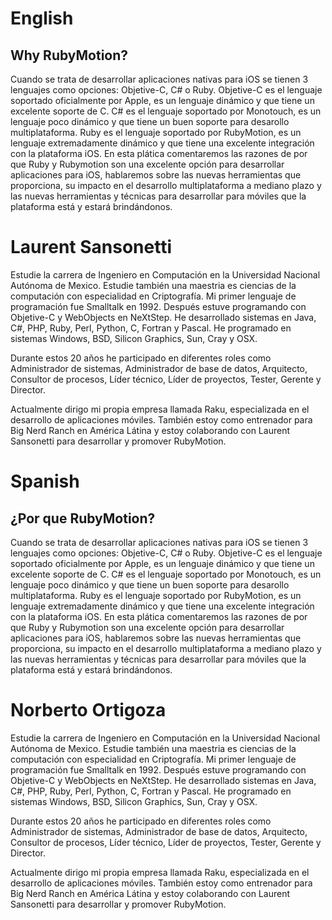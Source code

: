 # English

## Why RubyMotion?

Cuando se trata de desarrollar aplicaciones nativas para iOS se tienen 3 lenguajes como opciones: Objetive-C, C# o Ruby.
Objetive-C es el lenguaje soportado oficialmente por Apple, es un lenguaje dinámico y que tiene un excelente soporte de C.
C# es el lenguaje soportado por Monotouch, es un lenguaje poco dinámico y que tiene un buen soporte para desarollo multiplataforma.
Ruby es el lenguaje soportado por RubyMotion, es un lenguaje extremadamente dinámico y que tiene una excelente integración con la plataforma iOS.
En esta plática comentaremos las razones de por que Ruby y Rubymotion son una excelente opción para desarrollar aplicaciones para iOS,
hablaremos sobre las nuevas herramientas que proporciona, su impacto en el desarrollo multiplataforma a mediano plazo y 
las nuevas herramientas y técnicas para desarrollar para móviles que la plataforma está y estará brindándonos. 


# Laurent Sansonetti
Estudie la carrera de Ingeniero en Computación en la Universidad Nacional Autónoma de Mexico. Estudie también una maestria es ciencias
de la computación con especialidad en Criptografía. Mi primer lenguaje de programación fue Smalltalk en 1992. Después estuve programando 
con Objetive-C y WebObjects en NeXtStep. He desarrollado sistemas en Java, C#, PHP, Ruby, Perl, Python, C, Fortran y Pascal. He programado 
en sistemas Windows, BSD, Silicon Graphics, Sun, Cray y OSX.

Durante estos 20 años he participado en diferentes roles como Administrador de sistemas, Administrador de base de datos, Arquitecto, 
Consultor de procesos, Líder técnico, Líder de proyectos, Tester, Gerente y Director.

Actualmente dirigo mi propia empresa llamada Raku, especializada en el desarrollo de aplicaciones móviles. También estoy como entrenador
para Big Nerd Ranch en América Látina y estoy colaborando con Laurent Sansonetti para desarrollar y promover RubyMotion.  


# Spanish

## ¿Por que RubyMotion?

Cuando se trata de desarrollar aplicaciones nativas para iOS se tienen 3 lenguajes como opciones: Objetive-C, C# o Ruby.
Objetive-C es el lenguaje soportado oficialmente por Apple, es un lenguaje dinámico y que tiene un excelente soporte de C.
C# es el lenguaje soportado por Monotouch, es un lenguaje poco dinámico y que tiene un buen soporte para desarollo multiplataforma.
Ruby es el lenguaje soportado por RubyMotion, es un lenguaje extremadamente dinámico y que tiene una excelente integración con la plataforma iOS.
En esta plática comentaremos las razones de por que Ruby y Rubymotion son una excelente opción para desarrollar aplicaciones para iOS,
hablaremos sobre las nuevas herramientas que proporciona, su impacto en el desarrollo multiplataforma a mediano plazo y 
las nuevas herramientas y técnicas para desarrollar para móviles que la plataforma está y estará brindándonos. 


# Norberto Ortigoza
Estudie la carrera de Ingeniero en Computación en la Universidad Nacional Autónoma de Mexico. Estudie también una maestria es ciencias
de la computación con especialidad en Criptografía. Mi primer lenguaje de programación fue Smalltalk en 1992. Después estuve programando 
con Objetive-C y WebObjects en NeXtStep. He desarrollado sistemas en Java, C#, PHP, Ruby, Perl, Python, C, Fortran y Pascal. He programado 
en sistemas Windows, BSD, Silicon Graphics, Sun, Cray y OSX.

Durante estos 20 años he participado en diferentes roles como Administrador de sistemas, Administrador de base de datos, Arquitecto, 
Consultor de procesos, Líder técnico, Líder de proyectos, Tester, Gerente y Director.

Actualmente dirigo mi propia empresa llamada Raku, especializada en el desarrollo de aplicaciones móviles. También estoy como entrenador
para Big Nerd Ranch en América Látina y estoy colaborando con Laurent Sansonetti para desarrollar y promover RubyMotion.  
